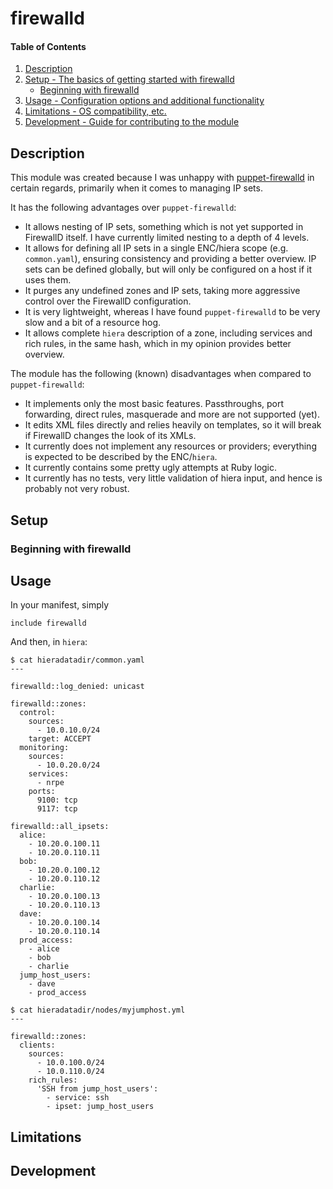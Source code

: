 # firewalld

#### Table of Contents

1. [Description](#description)
2. [Setup - The basics of getting started with firewalld](#setup)
    * [Beginning with firewalld](#beginning-with-firewalld)
3. [Usage - Configuration options and additional functionality](#usage)
4. [Limitations - OS compatibility, etc.](#limitations)
5. [Development - Guide for contributing to the module](#development)

## Description

This module was created because I was unhappy with
[puppet-firewalld](https://forge.puppet.com/puppet/firewalld) in
certain regards, primarily when it comes to managing IP sets.

It has the following advantages over `puppet-firewalld`:

* It allows nesting of IP sets, something which is not yet supported
  in FirewallD itself. I have currently limited nesting to a depth of
  4 levels.
* It allows for defining all IP sets in a single ENC/hiera scope (e.g.
  `common.yaml`), ensuring consistency and providing a better
  overview. IP sets can be defined globally, but will only be configured
  on a host if it uses them.
* It purges any undefined zones and IP sets, taking more
  aggressive control over the FirewallD configuration.
* It is very lightweight, whereas I have found `puppet-firewalld` to
  be very slow and a bit of a resource hog.
* It allows complete `hiera` description of a zone, including services
  and rich rules, in the same hash, which in my opinion provides
  better overview.

The module has the following (known) disadvantages when compared to
`puppet-firewalld`:

* It implements only the most basic features. Passthroughs, port
  forwarding, direct rules, masquerade and more are not supported
  (yet).
* It edits XML files directly and relies heavily on templates, so it 
  will break if FirewallD changes the look of its XMLs.
* It currently does not implement any resources or providers;
  everything is expected to be described by the ENC/`hiera`.
* It currently contains some pretty ugly attempts at Ruby logic.
* It currently has no tests, very little validation of hiera input, 
  and hence is probably not very robust.

## Setup

### Beginning with firewalld

## Usage

In your manifest, simply
```
include firewalld
```

And then, in `hiera`:
```
$ cat hieradatadir/common.yaml
---

firewalld::log_denied: unicast

firewalld::zones:
  control:
    sources: 
      - 10.0.10.0/24
    target: ACCEPT
  monitoring:
    sources:
      - 10.0.20.0/24
    services:
      - nrpe
    ports:
      9100: tcp
      9117: tcp

firewalld::all_ipsets:
  alice:
    - 10.20.0.100.11
    - 10.20.0.110.11
  bob:
    - 10.20.0.100.12
    - 10.20.0.110.12
  charlie:
    - 10.20.0.100.13
    - 10.20.0.110.13
  dave:
    - 10.20.0.100.14
    - 10.20.0.110.14
  prod_access:
    - alice
    - bob
    - charlie
  jump_host_users:
    - dave
    - prod_access

$ cat hieradatadir/nodes/myjumphost.yml
---

firewalld::zones:
  clients:
    sources:
      - 10.0.100.0/24
      - 10.0.110.0/24
    rich_rules:
      'SSH from jump_host_users':
        - service: ssh
        - ipset: jump_host_users
```

## Limitations

## Development
